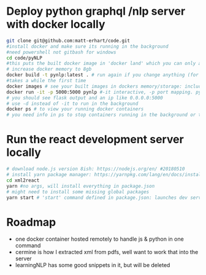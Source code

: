 # Deploy python graphql /nlp server with docker locally
```bash
git clone git@github.com:matt-erhart/code.git
#install docker and make sure its running in the background
#need powershell not gitbash for windows
cd code/pyNLP
#this puts the built docker image in 'docker land' which you can only access with docker commands.
# increase docker memory to 8gb
docker build -t pynlp:latest . # run again if you change anything (for now)
#takes a while the first time
docker images # see your built images in dockers memory/storage: includes pynlp
docker run -it -p 5000:5000 pynlp #-it interactive, -p port mapping. pynlp name from above
# you should see flask output and an ip like 0.0.0.0:5000
# use -d instead of -it to run in the background
docker ps # to view your running docker containers
# you need info in ps to stop containers running in the background or to attach to a running process
```

# Run the react development server locally
```bash
# download node.js version 8ish: https://nodejs.org/en/ #20180510
# install yarn package manager: https://yarnpkg.com/lang/en/docs/install #like npm but often better for cross os installs
cd xml2react
yarn #no args, will install everything in package.json
# might need to install some missing global packages
yarn start # 'start' command defined in package.json: launches dev server
```

# Roadmap
- one docker container hosted remotely to handle js & python in one command
- cermine is how I extracted xml from pdfs, well want to work that into the server
- learningNLP has some good snippets in it, but will be deleted


